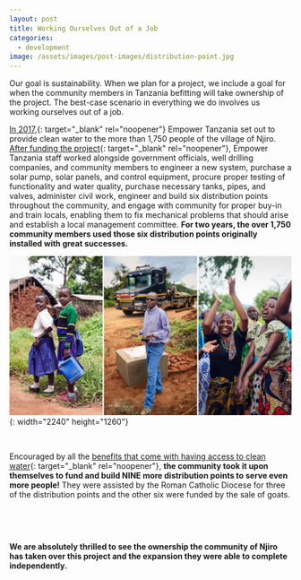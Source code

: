 ```yaml
---
layout: post
title: Working Ourselves Out of a Job
categories:
  - development
image: /assets/images/post-images/distribution-point.jpg
---
```


Our goal is sustainability. When we plan for a project, we include a goal for when the community members in Tanzania befitting will take ownership of the project. The best-case scenario in everything we do involves us working ourselves out of a job.

[In 2017,](https://empowertz.org/development/2018/03/22/world-water-day-were-5-steps-closer-to-clean-water-at-njiro/){: target="_blank" rel="noopener"}&nbsp;Empower Tanzania set out to provide clean water to the more than 1,750 people of the village of Njiro. [After funding the project](https://empowertz.org/news/2017/12/01/water-party-2017-success/){: target="_blank" rel="noopener"}, Empower Tanzania staff worked alongside government officials, well drilling companies, and community members to engineer a new system, purchase a solar pump, solar panels, and control equipment, procure proper testing of functionality and water quality, purchase necessary tanks, pipes, and valves, administer civil work, engineer and build six distribution points throughout the community, and engage with community for proper buy-in and train locals, enabling them to fix mechanical problems that should arise and establish a local management committee. **For two years, the over 1,750 community members used those six distribution points originally installed with great successes.**

![](uploads/2021/02/19/working-ourselves-out-of-a-job/njiroupdatecollage.jpg){: width="2240" height="1260"}

&nbsp;

Encouraged by all the [benefits that come with having access to clean water](https://empowertz.org/development/2020/07/08/6-ways-life-has-changed-in-nadaruru/){: target="_blank" rel="noopener"}, **the community took it upon themselves to fund and build NINE more distribution points to serve even more people\!** They were assisted by the Roman Catholic Diocese for three of the distribution points and the other six were funded by the sale of goats.

&nbsp;

&nbsp;

**We are absolutely thrilled to see the ownership the community of Njiro has taken over this project and the expansion they were able to complete independently.**
